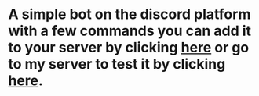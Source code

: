 # A simple bot on the discord platform with a few commands you can add it to your server by clicking [here](https://discord.com/api/oauth2/authorize?client_id=1024996179039227914&permissions=8&scope=bot) or go to my server to test it by clicking [here](https://discord.gg/HehuqpxQ).
